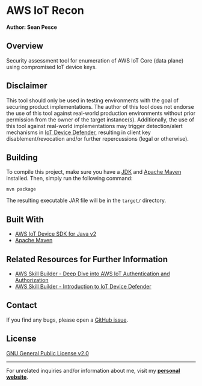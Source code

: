 # AWS IoT Recon  

**Author: Sean Pesce**  


## Overview  

Security assessment tool for enumeration of AWS IoT Core (data plane) using compromised IoT device keys.  


## Disclaimer  

This tool should only be used in testing environments with the goal of securing product implementations.
The author of this tool does not endorse the use of this tool against real-world production environments
without prior permission from the owner of the target instance(s). Additionally, the use of this tool against
real-world implementations may trigger detection/alert mechanisms in [IoT Device Defender](https://aws.amazon.com/iot-device-defender/),
resulting in client key disablement/revocation and/or further repercussions (legal or otherwise).  


## Building  

To compile this project, make sure you have a [JDK](https://openjdk.org/) and
[Apache Maven](https://maven.apache.org/) installed. Then, simply run the following command:  

```
mvn package
```

The resulting executable JAR file will be in the `target/` directory.  


## Built With  

 * [AWS IoT Device SDK for Java v2](https://github.com/aws/aws-iot-device-sdk-java-v2)  
 * [Apache Maven](https://github.com/apache/maven)  


## Related Resources for Further Information  

 * [AWS Skill Builder - Deep Dive into AWS IoT Authentication and Authorization](https://explore.skillbuilder.aws/learn/course/external/view/elearning/5667/deep-dive-into-aws-iot-authentication-and-authorization)
 * [AWS Skill Builder - Introduction to IoT Device Defender](https://explore.skillbuilder.aws/learn/course/310/play/25424/introduction-to-iot-device-defender)


## Contact  

If you find any bugs, please open a [GitHub issue](https://github.com/SeanPesce/AWS-IoT-Recon/issues/new).  


## License  

[GNU General Public License v2.0](LICENSE)  


---------------------------------------------

For unrelated inquiries and/or information about me, visit my **[personal website](https://SeanPesce.github.io)**.  


